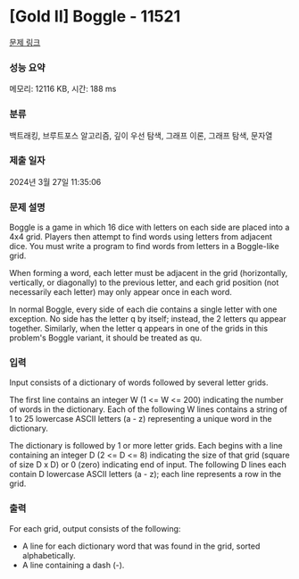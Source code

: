 # [Gold II] Boggle - 11521 

[문제 링크](https://www.acmicpc.net/problem/11521) 

### 성능 요약

메모리: 12116 KB, 시간: 188 ms

### 분류

백트래킹, 브루트포스 알고리즘, 깊이 우선 탐색, 그래프 이론, 그래프 탐색, 문자열

### 제출 일자

2024년 3월 27일 11:35:06

### 문제 설명

<p>Boggle is a game in which 16 dice with letters on each side are placed into a 4x4 grid. Players then attempt to find words using letters from adjacent dice. You must write a program to find words from letters in a Boggle-like grid.</p>

<p>When forming a word, each letter must be adjacent in the grid (horizontally, vertically, or diagonally) to the previous letter, and each grid position (not necessarily each letter) may only appear once in each word.</p>

<p>In normal Boggle, every side of each die contains a single letter with one exception. No side has the letter q by itself; instead, the 2 letters qu appear together. Similarly, when the letter q appears in one of the grids in this problem's Boggle variant, it should be treated as qu.</p>

### 입력 

 <p>Input consists of a dictionary of words followed by several letter grids.</p>

<p>The first line contains an integer W (1 <= W <= 200) indicating the number of words in the dictionary. Each of the following W lines contains a string of 1 to 25 lowercase ASCII letters (a - z) representing a unique word in the dictionary.</p>

<p>The dictionary is followed by 1 or more letter grids. Each begins with a line containing an integer D (2 <= D <= 8) indicating the size of that grid (square of size D x D) or 0 (zero) indicating end of input. The following D lines each contain D lowercase ASCII letters (a - z); each line represents a row in the grid.</p>

### 출력 

 <p>For each grid, output consists of the following:</p>

<ul>
	<li>A line for each dictionary word that was found in the grid, sorted alphabetically.</li>
	<li>A line containing a dash (-).</li>
</ul>

